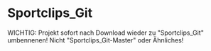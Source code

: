 # Sportclips_Git

WICHTIG: Projekt sofort nach Download wieder zu "Sportclips_Git" umbennenen! Nicht "Sportclips_Git-Master" oder Ähnliches!
